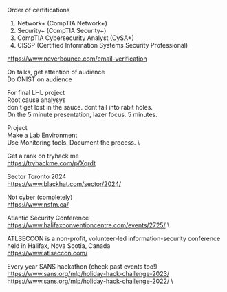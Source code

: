 Order of certifications
1. Network+ (CompTIA Network+)
2. Security+ (CompTIA Security+)
3. CompTIA Cybersecurity Analyst (CySA+)
4. CISSP (Certified Information Systems Security Professional)

https://www.neverbounce.com/email-verification

On talks, get attention of audience \
Do ONIST on audience

For final LHL project \
Root cause analysys \
don't get lost in the sauce. dont fall into rabit holes. \
On the 5 minute presentation, lazer focus. 5 minutes.

Project \
Make a Lab Environment \
Use Monitoring tools. Document the process. \


Get a rank on tryhack me \
https://tryhackme.com/p/Xqrdt

Sector Toronto 2024\
https://www.blackhat.com/sector/2024/

Not cyber (completely) \
https://www.nsfm.ca/

Atlantic Security Conference \
https://www.halifaxconventioncentre.com/events/2725/ \

ATLSECCON is a non-profit, volunteer-led information-security conference held in Halifax, Nova Scotia, Canada \
https://www.atlseccon.com/

Every year SANS hackathon (check past events too!)\
https://www.sans.org/mlp/holiday-hack-challenge-2023/ \
https://www.sans.org/mlp/holiday-hack-challenge-2022/ \

